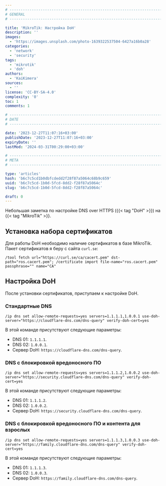 ```yaml
---
# -------------------------------------------------------------------------------------------------------------------- #
# GENERAL
# -------------------------------------------------------------------------------------------------------------------- #

title: 'MikroTik: Настройка DoH'
description: ''
images:
  - 'https://images.unsplash.com/photo-1639322537504-6427a16b0a28'
categories:
  - 'network'
  - 'security'
tags:
  - 'mikrotik'
  - 'doh'
authors:
  - 'KaiKimera'
sources:
  - ''
license: 'CC-BY-SA-4.0'
complexity: '0'
toc: 1
comments: 1

# -------------------------------------------------------------------------------------------------------------------- #
# DATE
# -------------------------------------------------------------------------------------------------------------------- #

date: '2023-12-27T11:07:16+03:00'
publishDate: '2023-12-27T11:07:16+03:00'
expiryDate: ''
lastMod: '2024-03-31T00:29:00+03:00'

# -------------------------------------------------------------------------------------------------------------------- #
# META
# -------------------------------------------------------------------------------------------------------------------- #

type: 'articles'
hash: 'b6c7c5cd1b0dbfcdedd2f28f87a5064c68b9c659'
uuid: 'b6c7c5cd-1b0d-5fcd-8dd2-f28f87a5064c'
slug: 'b6c7c5cd-1b0d-5fcd-8dd2-f28f87a5064c'

draft: 0
---
```


Небольшая заметка по настройке DNS over HTTPS ({{< tag "DoH" >}}) на {{< tag "MikroTik" >}}.

<!--more-->

## Установка набора сертификатов

Для работы DoH необходимо наличие сертификатов в базе MikroTik. Пакет сертификатов я беру с сайта `curl.se`:

```text
/tool fetch url="https://curl.se/ca/cacert.pem" dst-path="ros.cacert.pem"; /certificate import file-name="ros.cacert.pem" passphrase="" name="CA"
```

## Настройка DoH

После установки сертификатов, приступаем к настройке DoH.

### Стандартные DNS

```text
/ip dns set allow-remote-requests=yes servers=1.1.1.1,1.0.0.1 use-doh-server="https://cloudflare-dns.com/dns-query" verify-doh-cert=yes
```

В этой команде присутствуют следующие параметры:

- DNS 01: `1.1.1.1`.
- DNS 02: `1.0.0.1`.
- Сервер DoH: `https://cloudflare-dns.com/dns-query`.

### DNS с блокировкой вредоносного ПО

```text
/ip dns set allow-remote-requests=yes servers=1.1.1.2,1.0.0.2 use-doh-server="https://security.cloudflare-dns.com/dns-query" verify-doh-cert=yes
```

В этой команде присутствуют следующие параметры:

- DNS 01: `1.1.1.2`.
- DNS 02: `1.0.0.2`.
- Сервер DoH: `https://security.cloudflare-dns.com/dns-query`.

### DNS с блокировкой вредоносного ПО и контента для взрослых

```text
/ip dns set allow-remote-requests=yes servers=1.1.1.3,1.0.0.3 use-doh-server="https://family.cloudflare-dns.com/dns-query" verify-doh-cert=yes
```

В этой команде присутствуют следующие параметры:

- DNS 01: `1.1.1.3`.
- DNS 02: `1.0.0.3`.
- Сервер DoH: `https://family.cloudflare-dns.com/dns-query`.

